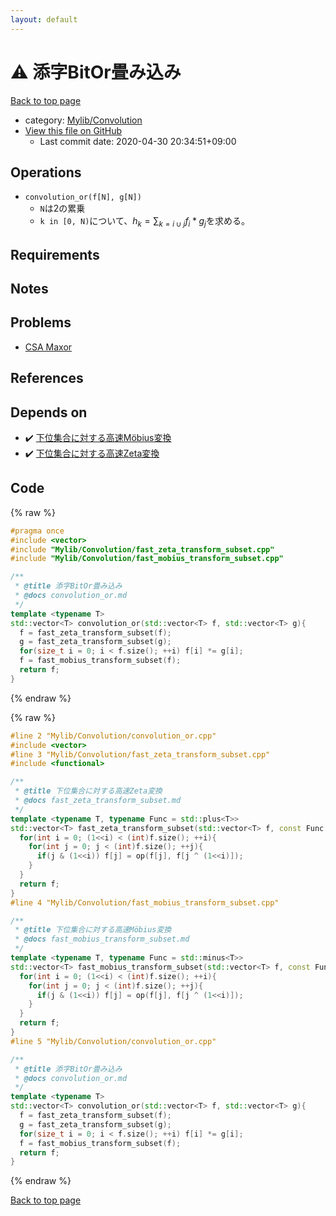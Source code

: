 ```yaml
---
layout: default
---
```


<!-- mathjax config similar to math.stackexchange -->
<script type="text/javascript" async
  src="https://cdnjs.cloudflare.com/ajax/libs/mathjax/2.7.5/MathJax.js?config=TeX-MML-AM_CHTML">
</script>
<script type="text/x-mathjax-config">
  MathJax.Hub.Config({
    TeX: { equationNumbers: { autoNumber: "AMS" }},
    tex2jax: {
      inlineMath: [ ['$','$'] ],
      processEscapes: true
    },
    "HTML-CSS": { matchFontHeight: false },
    displayAlign: "left",
    displayIndent: "2em"
  });
</script>

<script type="text/javascript" src="https://cdnjs.cloudflare.com/ajax/libs/jquery/3.4.1/jquery.min.js"></script>
<script src="https://cdn.jsdelivr.net/npm/jquery-balloon-js@1.1.2/jquery.balloon.min.js" integrity="sha256-ZEYs9VrgAeNuPvs15E39OsyOJaIkXEEt10fzxJ20+2I=" crossorigin="anonymous"></script>
<script type="text/javascript" src="../../../assets/js/copy-button.js"></script>
<link rel="stylesheet" href="../../../assets/css/copy-button.css" />


# :warning: 添字BitOr畳み込み

<a href="../../../index.html">Back to top page</a>

* category: <a href="../../../index.html#d1ac32c11c508fec0764fa012d8d2913">Mylib/Convolution</a>
* <a href="{{ site.github.repository_url }}/blob/master/Mylib/Convolution/convolution_or.cpp">View this file on GitHub</a>
    - Last commit date: 2020-04-30 20:34:51+09:00




## Operations

- `convolution_or(f[N], g[N])`
	- `N`は2の累乗
	- `k in [0, N)`について、$h_k = \sum_{k=i \cup j} f_i * g_j$を求める。

## Requirements

## Notes

## Problems

- [CSA Maxor](https://csacademy.com/contest/archive/task/maxor/)

## References


## Depends on

* :heavy_check_mark: <a href="fast_mobius_transform_subset.cpp.html">下位集合に対する高速Möbius変換</a>
* :heavy_check_mark: <a href="fast_zeta_transform_subset.cpp.html">下位集合に対する高速Zeta変換</a>


## Code

<a id="unbundled"></a>
{% raw %}
```cpp
#pragma once
#include <vector>
#include "Mylib/Convolution/fast_zeta_transform_subset.cpp"
#include "Mylib/Convolution/fast_mobius_transform_subset.cpp"

/**
 * @title 添字BitOr畳み込み
 * @docs convolution_or.md
 */
template <typename T>
std::vector<T> convolution_or(std::vector<T> f, std::vector<T> g){
  f = fast_zeta_transform_subset(f);
  g = fast_zeta_transform_subset(g);
  for(size_t i = 0; i < f.size(); ++i) f[i] *= g[i];
  f = fast_mobius_transform_subset(f);
  return f;
}

```
{% endraw %}

<a id="bundled"></a>
{% raw %}
```cpp
#line 2 "Mylib/Convolution/convolution_or.cpp"
#include <vector>
#line 3 "Mylib/Convolution/fast_zeta_transform_subset.cpp"
#include <functional>

/**
 * @title 下位集合に対する高速Zeta変換
 * @docs fast_zeta_transform_subset.md
 */
template <typename T, typename Func = std::plus<T>>
std::vector<T> fast_zeta_transform_subset(std::vector<T> f, const Func &op = std::plus<T>()){
  for(int i = 0; (1<<i) < (int)f.size(); ++i){
    for(int j = 0; j < (int)f.size(); ++j){
      if(j & (1<<i)) f[j] = op(f[j], f[j ^ (1<<i)]);
    }
  }
  return f;
}
#line 4 "Mylib/Convolution/fast_mobius_transform_subset.cpp"

/**
 * @title 下位集合に対する高速Möbius変換
 * @docs fast_mobius_transform_subset.md
 */
template <typename T, typename Func = std::minus<T>>
std::vector<T> fast_mobius_transform_subset(std::vector<T> f, const Func &op = std::minus<T>()){
  for(int i = 0; (1<<i) < (int)f.size(); ++i){
    for(int j = 0; j < (int)f.size(); ++j){
      if(j & (1<<i)) f[j] = op(f[j], f[j ^ (1<<i)]);
    }
  }
  return f;
}
#line 5 "Mylib/Convolution/convolution_or.cpp"

/**
 * @title 添字BitOr畳み込み
 * @docs convolution_or.md
 */
template <typename T>
std::vector<T> convolution_or(std::vector<T> f, std::vector<T> g){
  f = fast_zeta_transform_subset(f);
  g = fast_zeta_transform_subset(g);
  for(size_t i = 0; i < f.size(); ++i) f[i] *= g[i];
  f = fast_mobius_transform_subset(f);
  return f;
}

```
{% endraw %}

<a href="../../../index.html">Back to top page</a>

